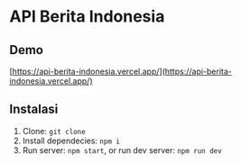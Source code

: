 # API Berita Indonesia

## Demo

[https://api-berita-indonesia.vercel.app/](https://api-berita-indonesia.vercel.app/)

## Instalasi

1. Clone: `git clone `
2. Install dependecies: `npm i`
3. Run server: `npm start`, or run dev server: `npm run dev`
